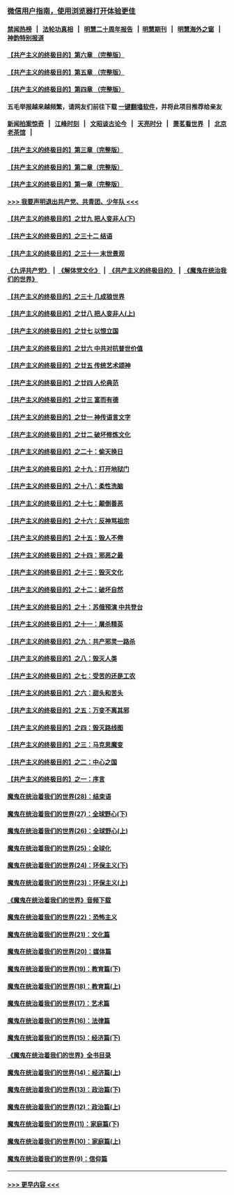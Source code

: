 ### [微信用户指南，使用浏览器打开体验更佳](https://github.com/gfw-breaker/banned-news1/blob/master/indexes/wechat-guide.md?t=0)
#### [禁闻热榜](热点新闻.md?t=0)  &nbsp;&nbsp;|&nbsp;&nbsp; [法轮功真相](https://github.com/gfw-breaker/truth/blob/master/README.md?t=0) &nbsp;&nbsp;|&nbsp;&nbsp; [明慧二十周年报告](https://github.com/gfw-breaker/mh-reports/blob/master/README.md?t=0) &nbsp;&nbsp;|&nbsp;&nbsp;[明慧期刊](https://github.com/gfw-breaker/mh-qikan) &nbsp;&nbsp;|&nbsp;&nbsp; [明慧海外之窗](https://github.com/gfw-breaker/mh-news/blob/master/README.md?t=0) &nbsp;&nbsp;|&nbsp;&nbsp; [神韵特别报道](https://github.com/gfw-breaker/mh-news/blob/master/shenyun.md?t=0)
#### [【共产主义的终极目的】第六章 （完整版）](../pages/nsc422/n11428913.md?t=02040633) 
#### [【共产主义的终极目的】第五章 （完整版）](../pages/nsc422/n11428912.md?t=02040633) 
#### [【共产主义的终极目的】第四章 （完整版）](../pages/nsc422/n11428907.md?t=02040633) 
#### 五毛举报越来越频繁，请网友们前往下载 [一键翻墙软件](https://github.com/gfw-breaker/ssr-accounts)，并将此项目推荐给亲友
#### [新闻拍案惊奇](https://github.com/gfw-breaker/banned-news1/blob/master/pages/link4.md) &nbsp;&nbsp;|&nbsp;&nbsp; [江峰时刻](https://github.com/gfw-breaker/banned-news1/blob/master/pages/link4.md) &nbsp;&nbsp;|&nbsp;&nbsp; [文昭谈古论今](https://github.com/gfw-breaker/banned-news1/blob/master/pages/link4.md) &nbsp;&nbsp;|&nbsp;&nbsp; [天亮时分](https://github.com/gfw-breaker/banned-news1/blob/master/pages/link4.md) &nbsp;&nbsp;|&nbsp;&nbsp; [萧茗看世界](https://github.com/gfw-breaker/banned-news1/blob/master/pages/link4.md) &nbsp;&nbsp;|&nbsp;&nbsp; [北京老茶馆](https://github.com/gfw-breaker/banned-news1/blob/master/pages/link4.md) &nbsp;&nbsp;|&nbsp;&nbsp; 
#### [【共产主义的终极目的】第三章（完整版）](../pages/nsc422/n11428848.md?t=02040633) 
#### [【共产主义的终极目的】第二章（完整版）](../pages/nsc422/n11428831.md?t=02040633) 
#### [【共产主义的终极目的】第一章（完整版）](../pages/nsc422/n11417651.md?t=02040633) 
#### [>>> 我要声明退出共产党、共青团、少年队 <<<](https://github.com/begood0513/goodnews/blob/master/quit/letter.md) 
#### [【共产主义的终极目的】之廿九 把人变非人(下)](../pages/nsc422/n11344140.md?t=02040633) 
#### [【共产主义的终极目的】之三十二 结语](../pages/nsc422/n11360535.md?t=02040633) 
#### [【共产主义的终极目的】之三十一 末世景观](../pages/nsc422/n11351129.md?t=02040633) 
#### [《九评共产党》](https://github.com/begood0513/9ping.md/blob/master/README.md) &nbsp;|&nbsp; [《解体党文化》](../../../../jtdwh.md/blob/master/README.md)  &nbsp;|&nbsp; [《共产主义的终极目的》](../../../../gczydzjmd.md/blob/master/README.md) &nbsp;|&nbsp; [《魔鬼在统治我们的世界》](../../../../mgztzwmdsj.md/blob/master/README.md) 
#### [【共产主义的终极目的】之三十 几成狼世界](../pages/nsc422/n11348280.md?t=02040633) 
#### [【共产主义的终极目的】之廿八 把人变非人(上)](../pages/nsc422/n11340492.md?t=02040633) 
#### [【共产主义的终极目的】之廿七 以恨立国](../pages/nsc422/n11336944.md?t=02040633) 
#### [【共产主义的终极目的】之廿六 中共对抗普世价值](../pages/nsc422/n11324785.md?t=02040633) 
#### [【共产主义的终极目的】之廿五 传统艺术颂神](../pages/nsc422/n11296396.md?t=02040633) 
#### [【共产主义的终极目的】之廿四 人伦典范](../pages/nsc422/n11296397.md?t=02040633) 
#### [【共产主义的终极目的】之廿三 富而有德](../pages/nsc422/n11283598.md?t=02040633) 
#### [【共产主义的终极目的】之廿一 神传语言文字](../pages/nsc422/n11263265.md?t=02040633) 
#### [【共产主义的终极目的】之廿二 破坏修炼文化](../pages/nsc422/n11245728.md?t=02040633) 
#### [【共产主义的终极目的】之二十：偷天换日](../pages/nsc422/n11238846.md?t=02040633) 
#### [【共产主义的终极目的】之十九：打开地狱门](../pages/nsc422/n11206376.md?t=02040633) 
#### [【共产主义的终极目的】之十八：柔性洗脑](../pages/nsc422/n11199994.md?t=02040633) 
#### [【共产主义的终极目的】之十七：颠倒善恶](../pages/nsc422/n11179782.md?t=02040633) 
#### [【共产主义的终极目的】之十六：反神骂祖宗](../pages/nsc422/n11166798.md?t=02040633) 
#### [【共产主义的终极目的】之十五：毁人不倦](../pages/nsc422/n11166792.md?t=02040633) 
#### [【共产主义的终极目的】之十四：邪恶之最](../pages/nsc422/n11150249.md?t=02040633) 
#### [【共产主义的终极目的】之十三：毁灭文化](../pages/nsc422/n11135227.md?t=02040633) 
#### [【共产主义的终极目的】之十二：破坏自然](../pages/nsc422/n11135214.md?t=02040633) 
#### [【共产主义的终极目的】之十：苏俄预演 中共登台](../pages/nsc422/n11118424.md?t=02040633) 
#### [【共产主义的终极目的】之十一：屠杀精英](../pages/nsc422/n11118442.md?t=02040633) 
#### [【共产主义的终极目的】之九：共产邪灵一路杀](../pages/nsc422/n11114139.md?t=02040633) 
#### [【共产主义的终极目的】之八：毁灭人类](../pages/nsc422/n11108503.md?t=02040633) 
#### [【共产主义的终极目的】之七：受苦的还是工农](../pages/nsc422/n11101809.md?t=02040633) 
#### [【共产主义的终极目的】之六：甜头和苦头](../pages/nsc422/n11096971.md?t=02040633) 
#### [【共产主义的终极目的】之五：万变不离其邪](../pages/nsc422/n11091285.md?t=02040633) 
#### [【共产主义的终极目的】之四：毁灭路线图](../pages/nsc422/n11086284.md?t=02040633) 
#### [【共产主义的终极目的】之三：马克思魔变](../pages/nsc422/n11061941.md?t=02040633) 
#### [【共产主义的终极目的】之二：中心之国](../pages/nsc422/n11047728.md?t=02040633) 
#### [【共产主义的终极目的】之一：序言](../pages/nsc422/n11086077.md?t=02040633) 
#### [魔鬼在统治着我们的世界(28)：结束语](../pages/nsc422/n10936246.md?t=02040633) 
#### [魔鬼在统治着我们的世界(27)：全球野心(下)](../pages/nsc422/n10928319.md?t=02040633) 
#### [魔鬼在统治着我们的世界(26)：全球野心(上)](../pages/nsc422/n10900318.md?t=02040633) 
#### [魔鬼在统治着我们的世界(25)：全球化](../pages/nsc422/n10788205.md?t=02040633) 
#### [魔鬼在统治着我们的世界(24)：环保主义(下)](../pages/nsc422/n10695307.md?t=02040633) 
#### [魔鬼在统治着我们的世界(23)：环保主义(上)](../pages/nsc422/n10688613.md?t=02040633) 
#### [《魔鬼在统治着我们的世界》音频下载](../pages/nsc422/n10635553.md?t=02040633) 
#### [魔鬼在统治着我们的世界(22)：恐怖主义](../pages/nsc422/n10614727.md?t=02040633) 
#### [魔鬼在统治着我们的世界(21)：文化篇](../pages/nsc422/n10597706.md?t=02040633) 
#### [魔鬼在统治着我们的世界(20)：媒体篇](../pages/nsc422/n10586579.md?t=02040633) 
#### [魔鬼在统治着我们的世界(19)：教育篇(下)](../pages/nsc422/n10564808.md?t=02040633) 
#### [魔鬼在统治着我们的世界(18)：教育篇(上)](../pages/nsc422/n10526970.md?t=02040633) 
#### [魔鬼在统治着我们的世界(17)：艺术篇](../pages/nsc422/n10499093.md?t=02040633) 
#### [魔鬼在统治着我们的世界(16)：法律篇](../pages/nsc422/n10485969.md?t=02040633) 
#### [魔鬼在统治着我们的世界(15)：经济篇(下)](../pages/nsc422/n10469975.md?t=02040633) 
#### [《魔鬼在统治着我们的世界》全书目录](../pages/nsc422/n10464261.md?t=02040633) 
#### [魔鬼在统治着我们的世界(14)：经济篇(上)](../pages/nsc422/n10457370.md?t=02040633) 
#### [魔鬼在统治着我们的世界(13)：政治篇(下)](../pages/nsc422/n10448270.md?t=02040633) 
#### [魔鬼在统治着我们的世界(12)：政治篇(上)](../pages/nsc422/n10444576.md?t=02040633) 
#### [魔鬼在统治着我们的世界(11)：家庭篇(下)](../pages/nsc422/n10440961.md?t=02040633) 
#### [魔鬼在统治着我们的世界(10)：家庭篇(上)](../pages/nsc422/n10435448.md?t=02040633) 
#### [魔鬼在统治着我们的世界(9)：信仰篇](../pages/nsc422/n10432159.md?t=02040633) 

----
#### [ >>> 更早内容 <<< ](../indexes/nsc422-earlier.md)
